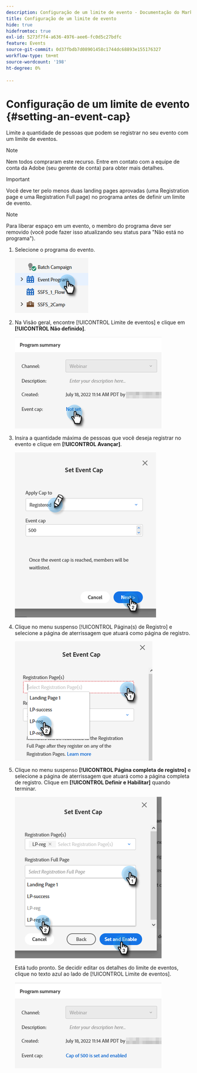 ```yaml
---
description: Configuração de um limite de evento - Documentação do Marketo - Documentação do produto
title: Configuração de um limite de evento
hide: true
hidefromtoc: true
exl-id: 5273f7f4-a636-4976-aee6-fc0d5c27bdfc
feature: Events
source-git-commit: 0d37fbdb7d08901458c1744dc68893e155176327
workflow-type: tm+mt
source-wordcount: '198'
ht-degree: 0%

---
```


# Configuração de um limite de evento {#setting-an-event-cap}

Limite a quantidade de pessoas que podem se registrar no seu evento com um limite de eventos.

>[!NOTE]
>
>Nem todos compraram este recurso. Entre em contato com a equipe de conta da Adobe (seu gerente de conta) para obter mais detalhes.

>[!IMPORTANT]
>Você deve ter pelo menos duas landing pages aprovadas (uma Registration page e uma Registration Full page) no programa antes de definir um limite de evento.

>[!NOTE]
>
>Para liberar espaço em um evento, o membro do programa deve ser removido (você pode fazer isso atualizando seu status para &quot;Não está no programa&quot;).

1. Selecione o programa do evento.

   ![](assets/setting-an-event-cap-1.png)

1. Na Visão geral, encontre [!UICONTROL Limite de eventos] e clique em **[!UICONTROL Não definido]**.

   ![](assets/setting-an-event-cap-2.png)

1. Insira a quantidade máxima de pessoas que você deseja registrar no evento e clique em **[!UICONTROL Avançar]**.

   ![](assets/setting-an-event-cap-3.png)

1. Clique no menu suspenso [!UICONTROL Página(s) de Registro] e selecione a página de aterrissagem que atuará como página de registro.

   ![](assets/setting-an-event-cap-4.png)

1. Clique no menu suspenso **[!UICONTROL Página completa de registro]** e selecione a página de aterrissagem que atuará como a página completa de registro. Clique em **[!UICONTROL Definir e Habilitar]** quando terminar.

   ![](assets/setting-an-event-cap-5.png)

   Está tudo pronto. Se decidir editar os detalhes do limite de eventos, clique no texto azul ao lado de [!UICONTROL Limite de eventos].

   ![](assets/setting-an-event-cap-6.png)
